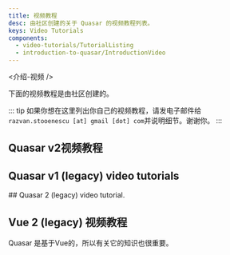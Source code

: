 ```yaml
---
title: 视频教程
desc: 由社区创建的关于 Quasar 的视频教程列表。
keys: Video Tutorials
components:
  - video-tutorials/TutorialListing
  - introduction-to-quasar/IntroductionVideo
---
```


<介绍-视频 />

下面的视频教程是由社区创建的。

::: tip
如果你想在这里列出你自己的视频教程，请发电子邮件给`razvan.stooenescu [at] gmail [dot] com`并说明细节。谢谢你。
:::

## Quasar v2视频教程

<tutorial-list which="quasar-v2" />

## Quasar v1 (legacy) video tutorials

<tutorial-listing which="quasar-v1" /> ## Quasar 2 (legacy) video tutorial.

## Vue 2 (legacy) 视频教程

 Quasar 是基于Vue的，所以有关它的知识也很重要。

<tutorial-listing which="vue" />
